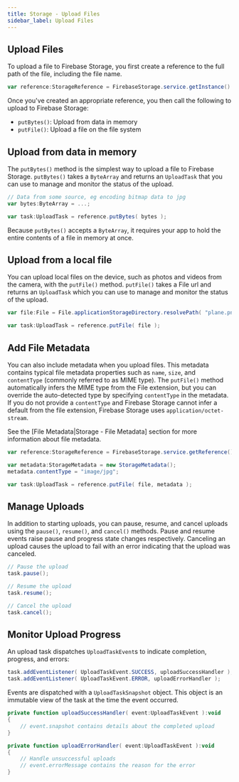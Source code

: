 ```yaml
---
title: Storage - Upload Files
sidebar_label: Upload Files
---
```


## Upload Files 

To upload a file to Firebase Storage, you first create a reference to the full path of the file, including the file name.

```actionscript
var reference:StorageReference = FirebaseStorage.service.getInstance().child( "images/upload.png" );
```

Once you've created an appropriate reference, you then call the following to upload to Firebase Storage:

- `putBytes()`: Upload from data in memory
- `putFile()`: Upload a file on the file system


## Upload from data in memory

The `putBytes()` method is the simplest way to upload a file to Firebase Storage. 
`putBytes()` takes a `ByteArray` and returns an `UploadTask` that you can use to 
manage and monitor the status of the upload.

```actionscript
// Data from some source, eg encoding bitmap data to jpg
var bytes:ByteArray = ...; 

var task:UploadTask = reference.putBytes( bytes );
```

Because `putBytes()` accepts a `ByteArray`, it requires your app to hold the entire 
contents of a file in memory at once. 



## Upload from a local file

You can upload local files on the device, such as photos and videos from the camera, 
with the `putFile()` method. `putFile()` takes a File url and returns an `UploadTask` 
which you can use to manage and monitor the status of the upload.


```actionscript
var file:File = File.applicationStorageDirectory.resolvePath( "plane.png" );

var task:UploadTask = reference.putFile( file );
```


## Add File Metadata

You can also include metadata when you upload files. This metadata contains 
typical file metadata properties such as `name`, `size`, and `contentType` 
(commonly referred to as MIME type). The `putFile()` method automatically 
infers the MIME type from the File extension, but you can override the 
auto-detected type by specifying `contentType` in the metadata. If you do 
not provide a `contentType` and Firebase Storage cannot infer a default from 
the file extension, Firebase Storage uses `application/octet-stream`. 

See the [File Metadata|Storage - File Metadata] section for more information about file metadata.


```actionscript
var reference:StorageReference = FirebaseStorage.service.getReference().child( "images/test" );

var metadata:StorageMetadata = new StorageMetadata();
metadata.contentType = "image/jpg";

var task:UploadTask = reference.putFile( file, metadata );
```


## Manage Uploads

In addition to starting uploads, you can pause, resume, and cancel uploads 
using the `pause()`, `resume()`, and `cancel()` methods. Pause and resume 
events raise pause and progress state changes respectively. Canceling an 
upload causes the upload to fail with an error indicating that the upload 
was canceled.

```actionscript
// Pause the upload
task.pause();

// Resume the upload
task.resume();

// Cancel the upload
task.cancel();
```


## Monitor Upload Progress

An upload task dispatches `UploadTaskEvent`s to indicate completion, progress, and errors:

```actionscript
task.addEventListener( UploadTaskEvent.SUCCESS, uploadSuccessHandler );
task.addEventListener( UploadTaskEvent.ERROR, uploadErrorHandler );
```


Events are dispatched with a `UploadTaskSnapshot` object. 
This object is an immutable view of the task at the time the event occurred.

```actionscript
private function uploadSuccessHandler( event:UploadTaskEvent ):void 
{
	// event.snapshot contains details about the completed upload
}

private function uploadErrorHandler( event:UploadTaskEvent ):void 
{
	// Handle unsuccessful uploads
	// event.errorMessage contains the reason for the error
}
```




